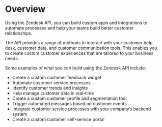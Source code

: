 # Overview

Using the Zendesk API, you can build custom apps and integrations to automate processes and help your teams build better customer relationships.

The API provides a range of methods to interact with your customer help desk, customer data, and customer communication tools. This enables you to create custom customer experiences that are tailored to your business needs.

Some examples of what you can build using the Zendesk API include:

- Create a custom customer feedback widget
- Automate customer service processes
- Identify customer trends and insights
- Help manage customer data in real-time
- Create a custom customer profile and segmentation tool
- Trigger automated messages based on customer events
- Integrate customer service processes with your company’s backend system
- Create a custom customer self-service portal

